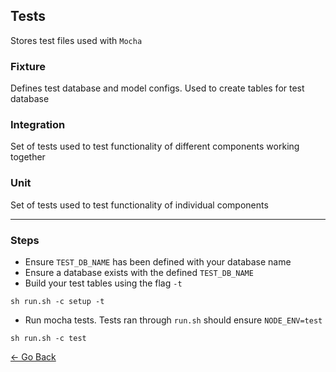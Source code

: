 ## Tests
Stores test files used with `Mocha`

### Fixture
Defines test database and model configs. Used to create tables for test database

### Integration
Set of tests used to test functionality of different components working together

### Unit
Set of tests used to test functionality of individual components

---

### Steps
* Ensure `TEST_DB_NAME` has been defined with your database name
* Ensure a database exists with the defined `TEST_DB_NAME`
* Build your test tables using the flag `-t`
```
sh run.sh -c setup -t
```
* Run mocha tests. Tests ran through `run.sh` should ensure `NODE_ENV=test`
```
sh run.sh -c test
```

[&larr; Go Back](../README.md)